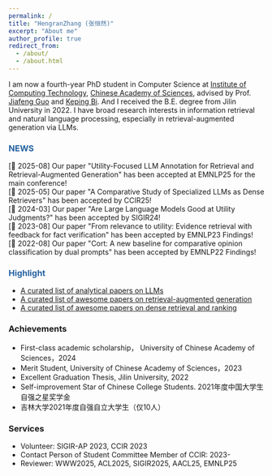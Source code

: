 ```yaml
---
permalink: /
title: "HengranZhang (张恒然)"
excerpt: "About me"
author_profile: true
redirect_from: 
  - /about/
  - /about.html
---
```


I am now a fourth-year PhD student in Computer Science at [Institute of Computing Technology](http://www.ict.ac.cn/), [Chinese Academy of Sciences](https://www.ucas.ac.cn/), advised by Prof. [Jiafeng Guo](http://www.bigdatalab.ac.cn/gjf/) and [Keping Bi](https://kepingbi.github.io/). 
And I received the B.E. degree from Jilin University in 2022.
I have broad research interests in information retrieval and natural language processing, especially in retrieval-augmented generation via LLMs. 


<!-- My research is focused on the core problem in information retrieval (IR), i.e., **Ranking**.
Specifically, my current research interests are in leveraging pre-trained language models into IR, such as Pre-training for IR and Dense Retrieval. Here is my [CV](/files/XinyuMa_CV_en.pdf). -->
<!-- including but not limited to **understanding the relevance in IR**, **pre-training for IR** and **dense retrieval**. -->

### <span style="color:#2561a0">NEWS</span>
[🎉 2025-08] Our paper "Utility-Focused LLM Annotation for Retrieval and Retrieval-Augmented Generation" has been accepted at EMNLP25 for the main conference!    
[🎉 2025-05] Our paper "A Comparative Study of Specialized LLMs as Dense Retrievers" has been accepted by CCIR25!    
[🎉 2024-03] Our paper "Are Large Language Models Good at Utility Judgments?" has been accepted by SIGIR24!    
[🎉 2023-08] Our paper "From relevance to utility: Evidence retrieval with feedback for fact verification" has been accepted by EMNLP23 Findings!   
[🎉 2022-08] Our paper "Cort: A new baseline for comparative opinion classification by dual prompts" has been accepted by EMNLP22 Findings!    


### <span style="color:#2561a0">Highlight</span>
- [A curated list of analytical papers on LLMs](https://github.com/hengran/Investigating-LLMs)
- [A curated list of awesome papers on retrieval-augmented generation](https://github.com/IR-LLM/Awesome-Information-Retrieval-in-the-Age-of-Large-Language-Model)
- [A curated list of awesome papers on dense retrieval and ranking](https://github.com/hengran/dense-retrieval-paper)


### Achievements
- First-class academic scholarship， University of Chinese Academy of Sciences，2024 
- Merit Student, University of Chinese Academy of Sciences，2023    
- Excellent Graduation Thesis, Jilin University, 2022
- Self-improvement Star of Chinese College Students. 2021年度中国大学生自强之星奖学金
- 吉林大学2021年度自强自立大学生（仅10人） 

### Services
- Volunteer: SIGIR-AP 2023, CCIR 2023        
- Contact Person of Student Committee Member of CCIR: 2023-   
- Reviewer: WWW2025, ACL2025, SIGIR2025, AACL25, EMNLP25


